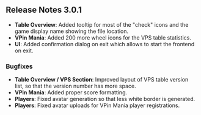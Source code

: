 ## Release Notes 3.0.1

- **Table Overview**: Added tooltip for most of the "check" icons and the game display name showing the file location.
- **VPin Mania**: Added 200 more wheel icons for the VPS table statistics.
- **UI**: Added confirmation dialog on exit which allows to start the frontend on exit.

### Bugfixes

- **Table Overview / VPS Section**: Improved layout of VPS table version list, so that the version number has more space.
- **VPin Mania**: Added proper score formatting.
- **Players**: Fixed avatar generation so that less white border is generated.
- **Players**: Fixed avatar uploads for VPin Mania player registrations.


